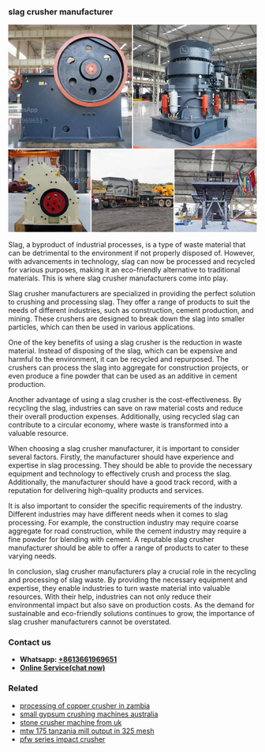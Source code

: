 <h3>slag crusher manufacturer</h3><img src='1708587347.jpg' alt=''><p>Slag, a byproduct of industrial processes, is a type of waste material that can be detrimental to the environment if not properly disposed of. However, with advancements in technology, slag can now be processed and recycled for various purposes, making it an eco-friendly alternative to traditional materials. This is where slag crusher manufacturers come into play.</p><p>Slag crusher manufacturers are specialized in providing the perfect solution to crushing and processing slag. They offer a range of products to suit the needs of different industries, such as construction, cement production, and mining. These crushers are designed to break down the slag into smaller particles, which can then be used in various applications.</p><p>One of the key benefits of using a slag crusher is the reduction in waste material. Instead of disposing of the slag, which can be expensive and harmful to the environment, it can be recycled and repurposed. The crushers can process the slag into aggregate for construction projects, or even produce a fine powder that can be used as an additive in cement production.</p><p>Another advantage of using a slag crusher is the cost-effectiveness. By recycling the slag, industries can save on raw material costs and reduce their overall production expenses. Additionally, using recycled slag can contribute to a circular economy, where waste is transformed into a valuable resource.</p><p>When choosing a slag crusher manufacturer, it is important to consider several factors. Firstly, the manufacturer should have experience and expertise in slag processing. They should be able to provide the necessary equipment and technology to effectively crush and process the slag. Additionally, the manufacturer should have a good track record, with a reputation for delivering high-quality products and services.</p><p>It is also important to consider the specific requirements of the industry. Different industries may have different needs when it comes to slag processing. For example, the construction industry may require coarse aggregate for road construction, while the cement industry may require a fine powder for blending with cement. A reputable slag crusher manufacturer should be able to offer a range of products to cater to these varying needs.</p><p>In conclusion, slag crusher manufacturers play a crucial role in the recycling and processing of slag waste. By providing the necessary equipment and expertise, they enable industries to turn waste material into valuable resources. With their help, industries can not only reduce their environmental impact but also save on production costs. As the demand for sustainable and eco-friendly solutions continues to grow, the importance of slag crusher manufacturers cannot be overstated.</p><h3>Contact us</h3><ul><li><strong>Whatsapp:&nbsp;<a href="https://wa.me/8613661969651">+8613661969651</a></strong></li><li><a href="https://swt.shibang-china.com/?git&amp;zhl&amp;slag crusher manufacturer"><strong>Online Service(chat now)</strong></a></li></ul><h3>Related</h3><ul><li><a href='processing of copper crusher in zambia.md'>processing of copper crusher in zambia</a></li><li><a href='small gypsum crushing machines australia.md'>small gypsum crushing machines australia</a></li><li><a href='stone crusher machine from uk.md'>stone crusher machine from uk</a></li><li><a href='mtw 175 tanzania mill output in 325 mesh.md'>mtw 175 tanzania mill output in 325 mesh</a></li><li><a href='pfw series impact crusher.md'>pfw series impact crusher</a></li></ul>